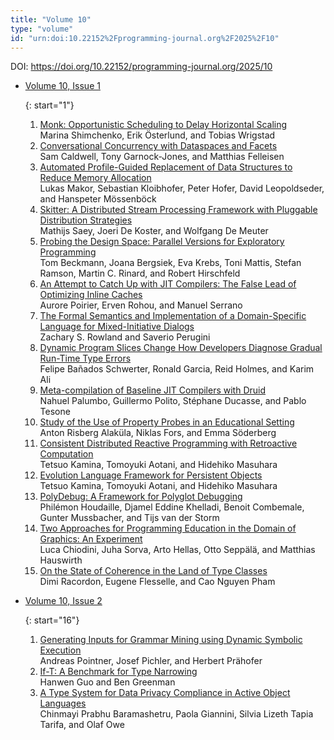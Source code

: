 ```yaml
---
title: "Volume 10"
type: "volume"
id: "urn:doi:10.22152%2Fprogramming-journal.org%2F2025%2F10"
---
```

DOI: <https://doi.org/10.22152/programming-journal.org/2025/10>


* [Volume 10, Issue 1](issue1)  




  {: start="1"}
  1. [Monk: Opportunistic Scheduling to Delay Horizontal Scaling](/2025/10/1)  
Marina Shimchenko, Erik Österlund, and Tobias Wrigstad
  1. [Conversational Concurrency with Dataspaces and Facets](/2025/10/2)  
Sam Caldwell, Tony Garnock-Jones, and Matthias Felleisen
  1. [Automated Profile-Guided Replacement of Data Structures to Reduce Memory Allocation](/2025/10/3)  
Lukas Makor, Sebastian Kloibhofer, Peter Hofer, David Leopoldseder, and Hanspeter Mössenböck
  1. [Skitter: A Distributed Stream Processing Framework with Pluggable Distribution Strategies](/2025/10/4)  
Mathijs Saey, Joeri De Koster, and Wolfgang De Meuter
  1. [Probing the Design Space: Parallel Versions for Exploratory Programming](/2025/10/5)  
Tom Beckmann, Joana Bergsiek, Eva Krebs, Toni Mattis, Stefan Ramson, Martin C. Rinard, and Robert Hirschfeld
  1. [An Attempt to Catch Up with JIT Compilers: The False Lead of Optimizing Inline Caches](/2025/10/6)  
Aurore Poirier, Erven Rohou, and Manuel Serrano
  1. [The Formal Semantics and Implementation of a Domain-Specific Language for Mixed-Initiative Dialogs](/2025/10/7)  
Zachary S. Rowland and Saverio Perugini
  1. [Dynamic Program Slices Change How Developers Diagnose Gradual Run-Time Type Errors](/2025/10/8)  
Felipe Bañados Schwerter, Ronald Garcia, Reid Holmes, and Karim Ali
  1. [Meta-compilation of Baseline JIT Compilers with Druid](/2025/10/9)  
Nahuel Palumbo, Guillermo Polito, Stéphane Ducasse, and Pablo Tesone
  1. [Study of the Use of Property Probes in an Educational Setting](/2025/10/10)  
Anton Risberg Alaküla, Niklas Fors, and Emma Söderberg
  1. [Consistent Distributed Reactive Programming with Retroactive Computation](/2025/10/11)  
Tetsuo Kamina, Tomoyuki Aotani, and Hidehiko Masuhara
  1. [Evolution Language Framework for Persistent Objects](/2025/10/12)  
Tetsuo Kamina, Tomoyuki Aotani, and Hidehiko Masuhara
  1. [PolyDebug: A Framework for Polyglot Debugging](/2025/10/13)  
Philémon Houdaille, Djamel Eddine Khelladi, Benoit Combemale, Gunter Mussbacher, and Tijs van der Storm
  1. [Two Approaches for Programming Education in the Domain of Graphics: An Experiment](/2025/10/14)  
Luca Chiodini, Juha Sorva, Arto Hellas, Otto Seppälä, and Matthias Hauswirth
  1. [On the State of Coherence in the Land of Type Classes](/2025/10/15)  
Dimi Racordon, Eugene Flesselle, and Cao Nguyen Pham



* [Volume 10, Issue 2](issue2)  




  {: start="16"}
  1. [Generating Inputs for Grammar Mining using Dynamic Symbolic Execution](/2025/10/16)  
Andreas Pointner, Josef Pichler, and Herbert Prähofer
  1. [If-T: A Benchmark for Type Narrowing](/2025/10/17)  
Hanwen Guo and Ben Greenman
  1. [A Type System for Data Privacy Compliance in Active Object Languages](/2025/10/18)  
Chinmayi Prabhu Baramashetru, Paola Giannini, Silvia Lizeth Tapia Tarifa, and Olaf Owe






